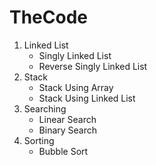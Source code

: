 # TheCode

1. Linked List
    - Singly Linked List
    - Reverse Singly Linked List
2. Stack
    - Stack Using Array
    - Stack Using Linked List
3. Searching
    - Linear Search
    - Binary Search
4. Sorting
    - Bubble Sort
